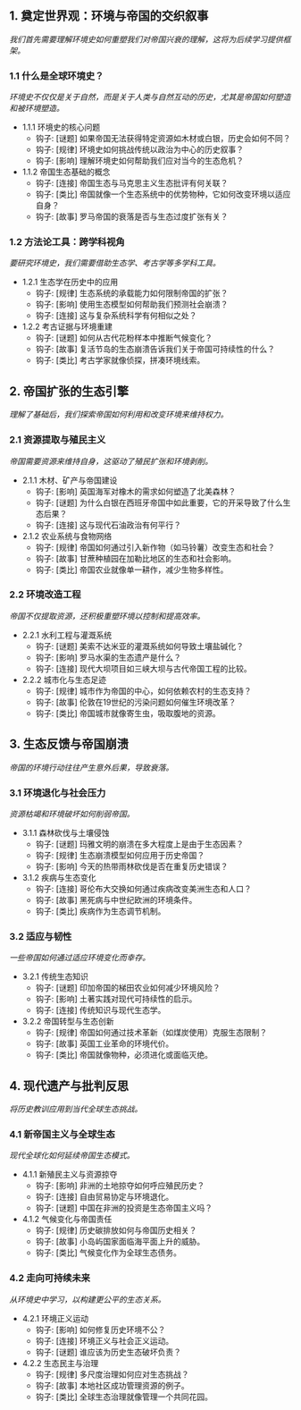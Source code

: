 ﻿## 1. 奠定世界观：环境与帝国的交织叙事
*我们首先需要理解环境史如何重塑我们对帝国兴衰的理解，这将为后续学习提供框架。*

### 1.1 什么是全球环境史？
*环境史不仅仅是关于自然，而是关于人类与自然互动的历史，尤其是帝国如何塑造和被环境塑造。*
- 1.1.1 环境史的核心问题
  - 钩子: [谜题] 如果帝国无法获得特定资源如木材或白银，历史会如何不同？
  - 钩子: [规律] 环境史如何挑战传统以政治为中心的历史叙事？
  - 钩子: [影响] 理解环境史如何帮助我们应对当今的生态危机？
- 1.1.2 帝国生态基础的概念
  - 钩子: [连接] 帝国生态与马克思主义生态批评有何关联？
  - 钩子: [类比] 帝国就像一个生态系统中的优势物种，它如何改变环境以适应自身？
  - 钩子: [故事] 罗马帝国的衰落是否与生态过度扩张有关？

### 1.2 方法论工具：跨学科视角
*要研究环境史，我们需要借助生态学、考古学等多学科工具。*
- 1.2.1 生态学在历史中的应用
  - 钩子: [规律] 生态系统的承载能力如何限制帝国的扩张？
  - 钩子: [影响] 使用生态模型如何帮助我们预测社会崩溃？
  - 钩子: [连接] 这与复杂系统科学有何相似之处？
- 1.2.2 考古证据与环境重建
  - 钩子: [谜题] 如何从古代花粉样本中推断气候变化？
  - 钩子: [故事] 复活节岛的生态崩溃告诉我们关于帝国可持续性的什么？
  - 钩子: [类比] 考古学家就像侦探，拼凑环境线索。

## 2. 帝国扩张的生态引擎
*理解了基础后，我们探索帝国如何利用和改变环境来维持权力。*

### 2.1 资源提取与殖民主义
*帝国需要资源来维持自身，这驱动了殖民扩张和环境剥削。*
- 2.1.1 木材、矿产与帝国建设
  - 钩子: [影响] 英国海军对橡木的需求如何塑造了北美森林？
  - 钩子: [谜题] 为什么白银在西班牙帝国中如此重要，它的开采导致了什么生态后果？
  - 钩子: [连接] 这与现代石油政治有何平行？
- 2.1.2 农业系统与食物网络
  - 钩子: [规律] 帝国如何通过引入新作物（如马铃薯）改变生态和社会？
  - 钩子: [故事] 甘蔗种植园在加勒比地区的生态和社会影响。
  - 钩子: [类比] 帝国农业就像单一耕作，减少生物多样性。

### 2.2 环境改造工程
*帝国不仅提取资源，还积极重塑环境以控制和提高效率。*
- 2.2.1 水利工程与灌溉系统
  - 钩子: [谜题] 美索不达米亚的灌溉系统如何导致土壤盐碱化？
  - 钩子: [影响] 罗马水渠的生态遗产是什么？
  - 钩子: [连接] 现代大坝项目如三峡大坝与古代帝国工程的比较。
- 2.2.2 城市化与生态足迹
  - 钩子: [规律] 城市作为帝国的中心，如何依赖农村的生态支持？
  - 钩子: [故事] 伦敦在19世纪的污染问题如何催生环境改革？
  - 钩子: [类比] 帝国城市就像寄生虫，吸取腹地的资源。

## 3. 生态反馈与帝国崩溃
*帝国的环境行动往往产生意外后果，导致衰落。*

### 3.1 环境退化与社会压力
*资源枯竭和环境破坏如何削弱帝国。*
- 3.1.1 森林砍伐与土壤侵蚀
  - 钩子: [谜题] 玛雅文明的崩溃在多大程度上是由于生态因素？
  - 钩子: [规律] 生态崩溃模型如何应用于历史帝国？
  - 钩子: [影响] 今天的热带雨林砍伐是否在重复历史错误？
- 3.1.2 疾病与生态变化
  - 钩子: [连接] 哥伦布大交换如何通过疾病改变美洲生态和人口？
  - 钩子: [故事] 黑死病与中世纪欧洲的环境条件。
  - 钩子: [类比] 疾病作为生态调节机制。

### 3.2 适应与韧性
*一些帝国如何通过适应环境变化而幸存。*
- 3.2.1 传统生态知识
  - 钩子: [谜题] 印加帝国的梯田农业如何减少环境风险？
  - 钩子: [影响] 土著实践对现代可持续性的启示。
  - 钩子: [连接] 传统知识与现代生态学。
- 3.2.2 帝国转型与生态创新
  - 钩子: [规律] 帝国如何通过技术革新（如煤炭使用）克服生态限制？
  - 钩子: [故事] 英国工业革命的环境代价。
  - 钩子: [类比] 帝国就像物种，必须进化或面临灭绝。

## 4. 现代遗产与批判反思
*将历史教训应用到当代全球生态挑战。*

### 4.1 新帝国主义与全球生态
*现代全球化如何延续帝国生态模式。*
- 4.1.1 新殖民主义与资源掠夺
  - 钩子: [影响] 非洲的土地掠夺如何呼应殖民历史？
  - 钩子: [连接] 自由贸易协定与环境退化。
  - 钩子: [谜题] 中国在非洲的投资是生态帝国主义吗？
- 4.1.2 气候变化与帝国责任
  - 钩子: [规律] 历史碳排放如何与帝国历史相关？
  - 钩子: [故事] 小岛屿国家面临海平面上升的威胁。
  - 钩子: [类比] 气候变化作为全球生态债务。

### 4.2 走向可持续未来
*从环境史中学习，以构建更公平的生态关系。*
- 4.2.1 环境正义运动
  - 钩子: [影响] 如何修复历史环境不公？
  - 钩子: [连接] 环境正义与社会正义运动。
  - 钩子: [谜题] 谁应该为历史生态破坏负责？
- 4.2.2 生态民主与治理
  - 钩子: [规律] 多尺度治理如何应对生态挑战？
  - 钩子: [故事] 本地社区成功管理资源的例子。
  - 钩子: [类比] 全球生态治理就像管理一个共同花园。
